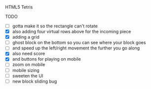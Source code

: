 HTML5 Tetris

TODO
- [ ] gotta make it so the rectangle can't rotate
- [x] also adding four virtual rows above for the incoming piece
- [x] adding a grid
- [ ] ghost block on the bottom so you can see where your block goes
- [ ] and speed up the left/right movement the further you go along
- [x] also need score
- [x] and buttons for playing on mobile
- [ ] zoom on mobile
- [ ] mobile sizing
- [ ] sweeten the UI
- [ ] new block sliding bug